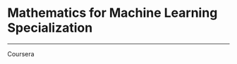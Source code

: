 # Mathematics for Machine Learning Specialization
*************************************************************************

Coursera
